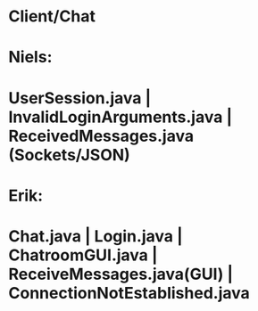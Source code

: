 # Client/Chat
# Niels:
# UserSession.java | InvalidLoginArguments.java | ReceivedMessages.java (Sockets/JSON)
# Erik:
# Chat.java | Login.java | ChatroomGUI.java | ReceiveMessages.java(GUI) | ConnectionNotEstablished.java
